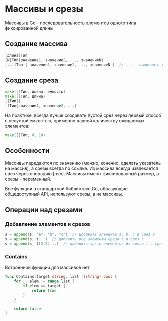 # Массивы и срезы

Массивы в Go - последовательность элементов одного типа фиксированной длины

## Создание массива

```go
[длина]Тип
[N]Тип{значение1, значение2, ..., значениеN}
[...]Тип { значение1, значение2, ..., значениеN }  // ... - вычислить размер массива автоматически
```

## Создание среза

```go
make([]Тип, длина, емкость)
make([]Тип, длина)
[]Тип{}
[]Тип{значение1, значение2, ...}
```

На практике, всегда лучше создавать пустой срез через первый способ с непустой емкостью, примерно равной количеству ожидаемых элементов:&#x20;

```go
make([]Тип, 0, 10)
```

## Особенности

Массивы передаются по значению (можно, конечно, сделать указатель на массив), а срезы всегда по ссылке. Из массива всегда извлекается срез через операцию \[n:m]. Массивы имеют фиксированный размер, а срезы - переменный.

Все функции в стандартной библиотеке Go, образующие общедоступный API, используют срезы, а не массивы.

## Операции над срезами

### Добавление элементов и срезов

```go
s = append(s, "a", "b", "c")  // Добавить элементы a, b, c в срез s
s = append(s, t...)  // добавить все элементы среза t в срез s
s = append(s, t[2:5]...)  // добавить часть элементов из среза t в срез s
```

### Contains

Встроенной функции для массивов нет

```go
func Contains(target string, list []string) bool {
	for _, elem := range list {
		if elem == target {
			return true
		}
	}

	return false
}
```
